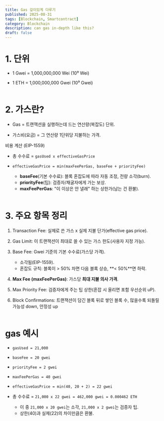 ```yaml
---
title: Gas 깊이있게 다루기
published: 2025-08-31
tags: [Blockchain, Smartcontract]
category: Blockchain
description: can gas in-depth like this?
draft: false
---
```


# 1. 단위

- 1 Gwei = 1,000,000,000 Wei (10⁹ Wei)

- 1 ETH = 1,000,000,000 Gwei (10⁹ Gwei)<br><br>

# 2. 가스란?

- Gas = 트랜잭션을 실행하는데 드는 연산량(복잡도) 단위.

- 가스비(요금) = 그 연산량 1단위당 지불하는 가격.

비용 계산 (EIP-1559)
- 총 수수료 = `gasUsed x effectiveGasPrice`

- `effectiveGasPrice = min(maxFeePerGas, baseFee + priorityFee)`
    - **baseFee**(기본 수수료): 블록 혼잡도에 따라 자동 조정, 전량 소각(burn).
    - **priorityFee**(팁): 검증자/채굴자에게 가는 보상.
    - **maxFeePerGas**: "이 이상은 안 낼래" 하는 상한가(남는 건 환불).<br><br>

# 3. 주요 항목 정리

1. Transaction Fee: 실제로 쓴 가스 x 실제 지불 단가(effective gas price).

2. Gas Limit: 이 트랜잭션이 최대로 쓸 수 있는 가스 한도(사용자 지정 가능).

3. Base Fee: Gwei 기준의 기본 수수료(가스당 가격).
    - 소각됨(EIP-1559).
    - 혼잡도 규칙: 블록이 > 50% 차면 다음 블록 상승, **< 50%**면 하락.

4. **Max Fee (maxFeePerGas)**: 가스당 **최대 지불 의사 가격**.

5. Max Priority Fee: 검증자에게 주는 팁 상한(혼잡 시 올리면 포함 우선순위 uP).

6. Block Confirmations: 트랜잭션이 담긴 블록 뒤로 쌓인 블록 수, 많을수록 되돌릴 가능성 down, 안정성 up<br><br>

# gas 예시

- `gasUsed = 21,000`<br>
- `baseFee = 20 gwei`<br>
- `priorityFee = 2 gwei`<br>
- `maxFeePerGas = 40 gwei`<br>
- `effectiveGasPrice = min(40, 20 + 2) = 22 gwei`

- 총 수수료 = `21,000 x 22 gwei = 462,000 gwei = 0.000462 ETH`
    - 이 중 `21,000 x 20 gwei`는 소각, `21,000 x 2 gwei`는 검증자 팁.
    - 상한(40)과 실제(22)의 차이만큼은 환불.






